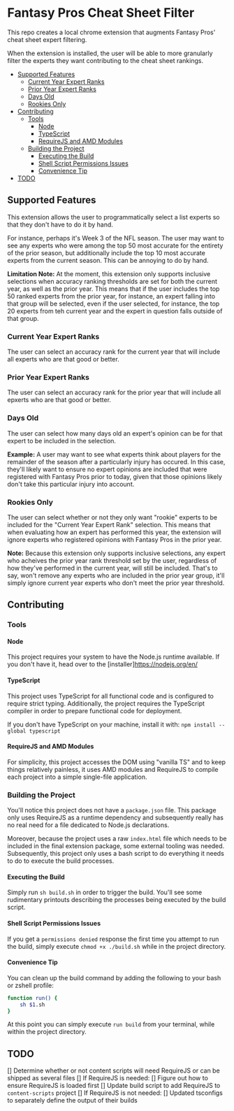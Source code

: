 # Fantasy Pros Cheat Sheet Filter

This repo creates a local chrome extension that augments Fantasy Pros' cheat sheet expert filtering.

When the extension is installed, the user will be able to more granularly filter the experts they want contributing
to the cheat sheet rankings.

- [Supported Features](#supported-features)
  - [Current Year Expert Ranks](#current-year-expert-ranks)
  - [Prior Year Expert Ranks](#prior-year-expert-ranks)
  - [Days Old](#days-old)
  - [Rookies Only](#rookies-only)
- [Contributing](#contributing)
  - [Tools](#tools)
    - [Node](#node)
    - [TypeScript](#typescript)
    - [RequireJS and AMD Modules](#requirejs-and-amd-modules)
  - [Building the Project](#building-the-project)
    - [Executing the Build](#executing-the-build)
    - [Shell Script Permissions Issues](#shell-script-permissions-issues)
    - [Convenience Tip](#convenience-tip)
- [TODO](#todo)

## Supported Features

This extension allows the user to programmatically select a list experts so that they don't have to do it by hand.

For instance, perhaps it's Week 3 of the NFL season. The user may want to see any experts who were among the top 50 most accurate
for the entirety of the prior season, but additionally include the top 10 most accurate experts from the current season. This
can be annoying to do by hand.

**Limitation Note:** At the moment, this extension only supports inclusive selections when accuracy ranking thresholds are set for both the current
year, as well as the prior year. This means that if the user includes the top 50 ranked experts from the prior year, for instance, an expert
falling into that group will be selected, even if the user selected, for instance, the top 20 experts from teh current year and the expert in
question falls outside of that group.

### Current Year Expert Ranks

The user can select an accuracy rank for the current year that will include all experts who are that good or better.

### Prior Year Expert Ranks

The user can select an accuracy rank for the prior year that will include all epxerts who are that good or better.

### Days Old

The user can select how many days old an expert's opinion can be for that expert to be included in the selection.

**Example:** A user may want to see what experts think about players for the remainder of the season after a particularly injury has occured.
In this case, they'll likely want to ensure no expert opinions are included that were registered with Fantasy Pros prior to today, given that
those opinions likely don't take this particular injury into account.

### Rookies Only

The user can select whether or not they only want "rookie" experts to be included for the "Current Year Expert Rank" selection. This means that
when evaluating how an expert has performed this year, the extension will ignore experts who registered opinions with Fantasy Pros in the prior year.

**Note:** Because this extension only supports inclusive selections, any expert who acheives the prior year rank threshold set by the user,
regardless of how they've performed in the current year, will still be included. That's to say, won't remove any experts who are included in
the prior year group, it'll simply ignore current year experts who don't meet the prior year threshold.

## Contributing

### Tools

#### Node

This project requires your system to have the Node.js runtime available. If you don't have it, head over to the [installer]<https://nodejs.org/en/>

#### TypeScript

This project uses TypeScript for all functional code and is configured to require strict typing. Additionally, the project requires the
TypeScript compiler in order to prepare functional code for deployment.

If you don't have TypeScript on your machine, install it with:
`npm install --global typescript`

#### RequireJS and AMD Modules

For simplicity, this project accesses the DOM using "vanilla TS" and to keep things relatively painless, it uses AMD modules and RequireJS to compile each
project into a simple single-file application.

### Building the Project

You'll notice this project does not have a `package.json` file. This package only uses RequireJS as a runtime dependency and subsequently really has no real need for a file
dedicated to Node.js declarations.

Moreover, because the project uses a raw `index.html` file which needs to be included in the final extension package, some
external tooling was needed. Subsequently, this project only uses a bash script to do everything it needs to do to execute the build processes.

#### Executing the Build

Simply run `sh build.sh` in order to trigger the build. You'll see some rudimentary printouts describing the processes being executed by the build script.

#### Shell Script Permissions Issues

If you get a `permissions denied` response the first time you attempt to run the build, simply execute `chmod +x ./build.sh` while in the project directory.

#### Convenience Tip

You can clean up the build command by adding the following to your bash or zshell profile:

```sh
function run() {
    sh $1.sh
}
```

At this point you can simply execute `run build` from your terminal, while within the project directory.

## TODO

[] Determine whether or not content scripts will need RequireJS or can be shipped as several files
  [] If RequireJS is needed:
    [] Figure out how to ensure RequireJS is loaded first
    [] Update build script to add RequireJS to `content-scripts` project
  [] If RequireJS is not needed:
    [] Updated tsconfigs to separately define the output of their builds 
